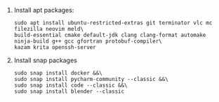 1. Install apt packages:
    ```
    sudo apt install ubuntu-restricted-extras git terminator vlc mc filezilla neovim meld\
    build-essential cmake default-jdk clang clang-format automake ninja-build g++ gcc gfortran protobuf-compiler\
    kazam krita openssh-server
    ```

1. Install snap packages
    ```
    sudo snap install docker &&\
    sudo snap install pycharm-community --classic &&\
    sudo snap install code --classic &&\
    sudo snap install blender --classic
    ```
